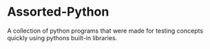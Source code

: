 # Assorted-Python

A collection of python programs that were made for testing concepts quickly using pythons built-in libraries.
